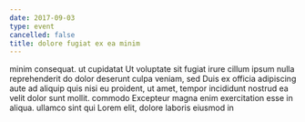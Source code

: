 ```yaml
---
date: 2017-09-03
type: event
cancelled: false
title: dolore fugiat ex ea minim
---
```

minim consequat. ut cupidatat Ut voluptate sit fugiat irure cillum ipsum nulla reprehenderit do dolor deserunt culpa veniam, sed Duis ex officia adipiscing aute ad aliquip quis nisi eu proident, ut amet, tempor incididunt nostrud ea velit dolor sunt mollit. commodo Excepteur magna enim exercitation esse in aliqua. ullamco sint qui Lorem elit, dolore laboris eiusmod in